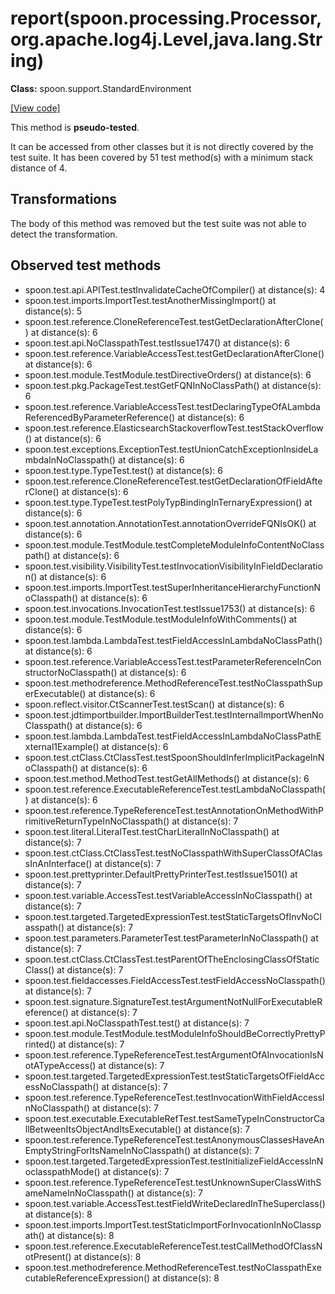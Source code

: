 # report(spoon.processing.Processor,org.apache.log4j.Level,java.lang.String)

**Class:** spoon.support.StandardEnvironment

[[View code]](https://github.com/INRIA/spoon/blob/fd878bc71b73fc1da82356eaa6578f760c70f0de/src/main/java//spoon/support/StandardEnvironment.java#L241)

This method is **pseudo-tested**.


It can be accessed from other classes but it is not directly covered by the test suite. 
It has been covered by 51 test method(s) with a minimum stack distance of 4.

## Transformations

The body of this method was removed but the test suite was not able to detect the transformation.



## Observed test methods

* spoon.test.api.APITest.testInvalidateCacheOfCompiler() at distance(s): 4
* spoon.test.imports.ImportTest.testAnotherMissingImport() at distance(s): 5
* spoon.test.reference.CloneReferenceTest.testGetDeclarationAfterClone() at distance(s): 6
* spoon.test.api.NoClasspathTest.testIssue1747() at distance(s): 6
* spoon.test.reference.VariableAccessTest.testGetDeclarationAfterClone() at distance(s): 6
* spoon.test.module.TestModule.testDirectiveOrders() at distance(s): 6
* spoon.test.pkg.PackageTest.testGetFQNInNoClassPath() at distance(s): 6
* spoon.test.reference.VariableAccessTest.testDeclaringTypeOfALambdaReferencedByParameterReference() at distance(s): 6
* spoon.test.reference.ElasticsearchStackoverflowTest.testStackOverflow() at distance(s): 6
* spoon.test.exceptions.ExceptionTest.testUnionCatchExceptionInsideLambdaInNoClasspath() at distance(s): 6
* spoon.test.type.TypeTest.test() at distance(s): 6
* spoon.test.reference.CloneReferenceTest.testGetDeclarationOfFieldAfterClone() at distance(s): 6
* spoon.test.type.TypeTest.testPolyTypBindingInTernaryExpression() at distance(s): 6
* spoon.test.annotation.AnnotationTest.annotationOverrideFQNIsOK() at distance(s): 6
* spoon.test.module.TestModule.testCompleteModuleInfoContentNoClasspath() at distance(s): 6
* spoon.test.visibility.VisibilityTest.testInvocationVisibilityInFieldDeclaration() at distance(s): 6
* spoon.test.imports.ImportTest.testSuperInheritanceHierarchyFunctionNoClasspath() at distance(s): 6
* spoon.test.invocations.InvocationTest.testIssue1753() at distance(s): 6
* spoon.test.module.TestModule.testModuleInfoWithComments() at distance(s): 6
* spoon.test.lambda.LambdaTest.testFieldAccessInLambdaNoClassPath() at distance(s): 6
* spoon.test.reference.VariableAccessTest.testParameterReferenceInConstructorNoClasspath() at distance(s): 6
* spoon.test.methodreference.MethodReferenceTest.testNoClasspathSuperExecutable() at distance(s): 6
* spoon.reflect.visitor.CtScannerTest.testScan() at distance(s): 6
* spoon.test.jdtimportbuilder.ImportBuilderTest.testInternalImportWhenNoClasspath() at distance(s): 6
* spoon.test.lambda.LambdaTest.testFieldAccessInLambdaNoClassPathExternal1Example() at distance(s): 6
* spoon.test.ctClass.CtClassTest.testSpoonShouldInferImplicitPackageInNoClasspath() at distance(s): 6
* spoon.test.method.MethodTest.testGetAllMethods() at distance(s): 6
* spoon.test.reference.ExecutableReferenceTest.testLambdaNoClasspath() at distance(s): 6
* spoon.test.reference.TypeReferenceTest.testAnnotationOnMethodWithPrimitiveReturnTypeInNoClasspath() at distance(s): 7
* spoon.test.literal.LiteralTest.testCharLiteralInNoClasspath() at distance(s): 7
* spoon.test.ctClass.CtClassTest.testNoClasspathWithSuperClassOfAClassInAnInterface() at distance(s): 7
* spoon.test.prettyprinter.DefaultPrettyPrinterTest.testIssue1501() at distance(s): 7
* spoon.test.variable.AccessTest.testVariableAccessInNoClasspath() at distance(s): 7
* spoon.test.targeted.TargetedExpressionTest.testStaticTargetsOfInvNoClasspath() at distance(s): 7
* spoon.test.parameters.ParameterTest.testParameterInNoClasspath() at distance(s): 7
* spoon.test.ctClass.CtClassTest.testParentOfTheEnclosingClassOfStaticClass() at distance(s): 7
* spoon.test.fieldaccesses.FieldAccessTest.testFieldAccessNoClasspath() at distance(s): 7
* spoon.test.signature.SignatureTest.testArgumentNotNullForExecutableReference() at distance(s): 7
* spoon.test.api.NoClasspathTest.test() at distance(s): 7
* spoon.test.module.TestModule.testModuleInfoShouldBeCorrectlyPrettyPrinted() at distance(s): 7
* spoon.test.reference.TypeReferenceTest.testArgumentOfAInvocationIsNotATypeAccess() at distance(s): 7
* spoon.test.targeted.TargetedExpressionTest.testStaticTargetsOfFieldAccessNoClasspath() at distance(s): 7
* spoon.test.reference.TypeReferenceTest.testInvocationWithFieldAccessInNoClasspath() at distance(s): 7
* spoon.test.executable.ExecutableRefTest.testSameTypeInConstructorCallBetweenItsObjectAndItsExecutable() at distance(s): 7
* spoon.test.reference.TypeReferenceTest.testAnonymousClassesHaveAnEmptyStringForItsNameInNoClasspath() at distance(s): 7
* spoon.test.targeted.TargetedExpressionTest.testInitializeFieldAccessInNoclasspathMode() at distance(s): 7
* spoon.test.reference.TypeReferenceTest.testUnknownSuperClassWithSameNameInNoClasspath() at distance(s): 7
* spoon.test.variable.AccessTest.testFieldWriteDeclaredInTheSuperclass() at distance(s): 8
* spoon.test.imports.ImportTest.testStaticImportForInvocationInNoClasspath() at distance(s): 8
* spoon.test.reference.ExecutableReferenceTest.testCallMethodOfClassNotPresent() at distance(s): 8
* spoon.test.methodreference.MethodReferenceTest.testNoClasspathExecutableReferenceExpression() at distance(s): 8


